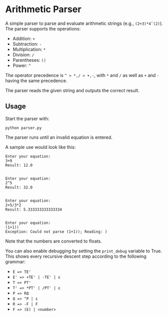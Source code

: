 # Arithmetic Parser
A simple parser to parse and evaluate arithmetic strings (e.g., `(2+3)*4ˆ(2)`).
The parser supports the operations:
* Addition: `+`
* Subtraction: `-`
* Multiplication: `*`
* Division: `/`
* Parentheses: `()`
* Power: `^`

The operator precedence is `^ > *,/ > +,-`, with `*` and `/` as well as `+` and `-` having the same precedence.

The parser reads the given string and outputs the correct result.

## Usage
Start the parser with:
```shell
python parser.py
```
The parser runs until an invalid equation is entered.

A sample use would look like this:
```shell
Enter your equation: 
3+9
Result: 12.0


Enter your equation: 
2^5
Result: 32.0


Enter your equation: 
2+5/3*2
Result: 5.333333333333334


Enter your equation: 
(1+1))
Exception: Could not parse (1+1)); Reading: )
```
Note that the numbers are converted to floats.

You can also enable debugging by setting the `print_debug` variable to True.
This shows every recursive descent step according to the following grammar:
- `E => TE'`
- `E' => +TE' | -TE' | ε`
- `T => PT'`
- `T' => *PT' | /PT' | ε`
- `P => RQ`
- `Q => ^P | ε`
- `R => -F | F`
- `F => (E) | <number>`
